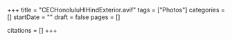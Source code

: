 +++
title = "CECHonoluluHIHindExterior.avif"
tags = ["Photos"]
categories = []
startDate = ""
draft = false
pages = []

citations = []
+++

